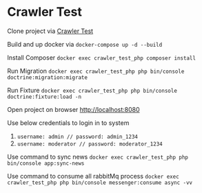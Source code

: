 # Crawler Test

Clone project via [Crawler Test](https://github.com/ravi-damasiya/crawler-test.git)

Build and up docker via `docker-compose up -d --build`

Install Composer `docker exec crawler_test_php composer install`

Run Migration `docker exec crawler_test_php php bin/console doctrine:migration:migrate`

Run Fixture `docker exec crawler_test_php php bin/console doctrine:fixture:load -n`

Open project on browser [http://localhost:8080](http://localhost:8080)

Use below credentials to login in to system
  1. `username: admin // password: admin_1234`
  2. `username: moderator // password: moderator_1234`

Use command to sync news `docker exec crawler_test_php php bin/console app:sync-news`

Use command to consume all rabbitMq process `docker exec crawler_test_php php bin/console messenger:consume async -vv`